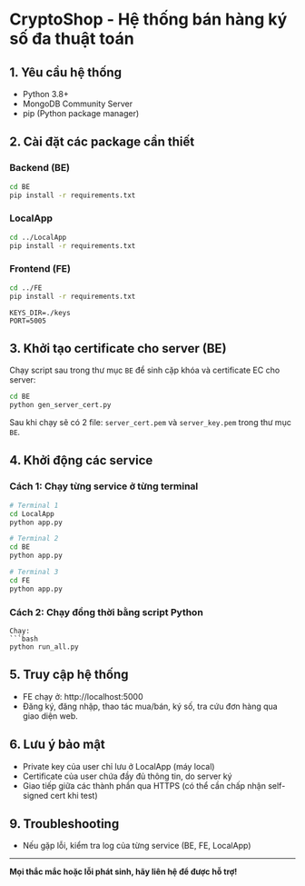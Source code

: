  # CryptoShop - Hệ thống bán hàng ký số đa thuật toán

## 1. Yêu cầu hệ thống
- Python 3.8+
- MongoDB Community Server
- pip (Python package manager)

## 2. Cài đặt các package cần thiết

### Backend (BE)
```bash
cd BE
pip install -r requirements.txt
```

### LocalApp
```bash
cd ../LocalApp
pip install -r requirements.txt
```

### Frontend (FE)
```bash
cd ../FE
pip install -r requirements.txt
```

```
KEYS_DIR=./keys
PORT=5005
```

## 3. Khởi tạo certificate cho server (BE)

Chạy script sau trong thư mục `BE` để sinh cặp khóa và certificate EC cho server:
```bash
cd BE
python gen_server_cert.py
```
Sau khi chạy sẽ có 2 file: `server_cert.pem` và `server_key.pem` trong thư mục `BE`.


## 4. Khởi động các service

### Cách 1: Chạy từng service ở từng terminal
```bash
# Terminal 1
cd LocalApp
python app.py

# Terminal 2
cd BE
python app.py

# Terminal 3
cd FE
python app.py
```

### Cách 2: Chạy đồng thời bằng script Python
```
Chạy:
```bash
python run_all.py
```

## 5. Truy cập hệ thống
- FE chạy ở: http://localhost:5000
- Đăng ký, đăng nhập, thao tác mua/bán, ký số, tra cứu đơn hàng qua giao diện web.

## 6. Lưu ý bảo mật
- Private key của user chỉ lưu ở LocalApp (máy local)
- Certificate của user chứa đầy đủ thông tin, do server ký
- Giao tiếp giữa các thành phần qua HTTPS (có thể cần chấp nhận self-signed cert khi test)

## 9. Troubleshooting
- Nếu gặp lỗi, kiểm tra log của từng service (BE, FE, LocalApp)

---
**Mọi thắc mắc hoặc lỗi phát sinh, hãy liên hệ để được hỗ trợ!**
